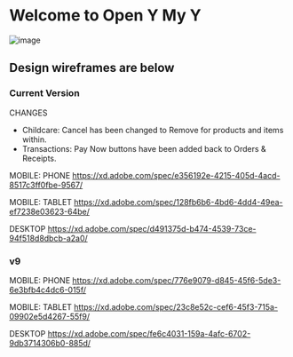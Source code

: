 # Welcome to Open Y My Y

![image](https://user-images.githubusercontent.com/563412/126308426-ddc1536d-fef7-498f-b8c9-640899fc6386.png)

## Design wireframes are below

### Current Version
CHANGES
- Childcare: Cancel has been changed to Remove for products and items within.
- Transactions: Pay Now buttons have been added back to Orders & Receipts.

MOBILE: PHONE
https://xd.adobe.com/spec/e356192e-4215-405d-4acd-8517c3ff0fbe-9567/

MOBILE: TABLET
https://xd.adobe.com/spec/128fb6b6-4bd6-4dd4-49ea-ef7238e03623-64be/

DESKTOP
https://xd.adobe.com/spec/d491375d-b474-4539-73ce-94f518d8dbcb-a2a0/

### v9

MOBILE: PHONE
https://xd.adobe.com/spec/776e9079-d845-45f6-5de3-6e3bfb4c4dc6-015f/

MOBILE: TABLET
https://xd.adobe.com/spec/23c8e52c-cef6-45f3-715a-09902e5d4267-55f9/

DESKTOP
https://xd.adobe.com/spec/fe6c4031-159a-4afc-6702-9db3714306b0-885d/
